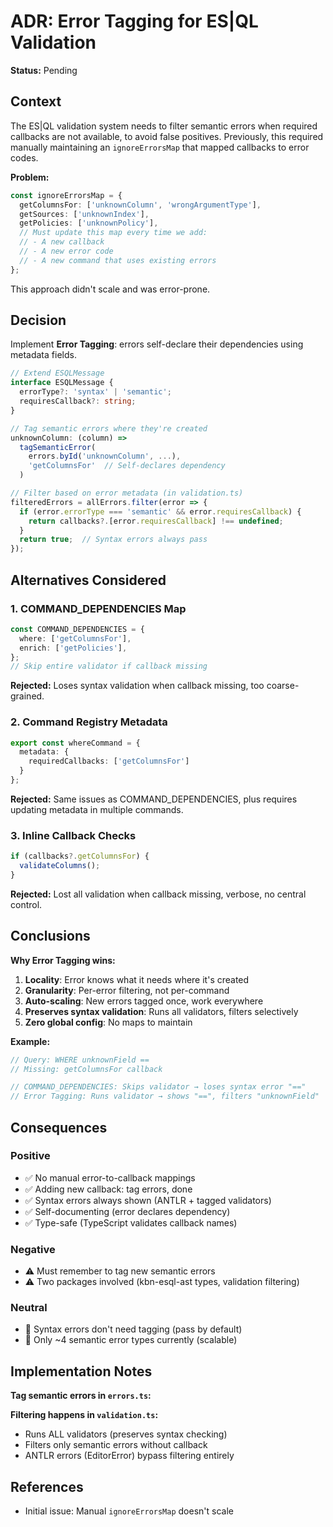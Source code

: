 # ADR: Error Tagging for ES|QL Validation

**Status:** Pending

## Context

The ES|QL validation system needs to filter semantic errors when required callbacks are not available, to avoid false positives. Previously, this required manually maintaining an `ignoreErrorsMap` that mapped callbacks to error codes.

**Problem:**

```typescript
const ignoreErrorsMap = {
  getColumnsFor: ['unknownColumn', 'wrongArgumentType'],
  getSources: ['unknownIndex'],
  getPolicies: ['unknownPolicy'],
  // Must update this map every time we add:
  // - A new callback
  // - A new error code
  // - A new command that uses existing errors
};
```

This approach didn't scale and was error-prone.

## Decision

Implement **Error Tagging**: errors self-declare their dependencies using metadata fields.

```typescript
// Extend ESQLMessage
interface ESQLMessage {
  errorType?: 'syntax' | 'semantic';
  requiresCallback?: string;
}

// Tag semantic errors where they're created
unknownColumn: (column) =>
  tagSemanticError(
    errors.byId('unknownColumn', ...),
    'getColumnsFor'  // Self-declares dependency
  )

// Filter based on error metadata (in validation.ts)
filteredErrors = allErrors.filter(error => {
  if (error.errorType === 'semantic' && error.requiresCallback) {
    return callbacks?.[error.requiresCallback] !== undefined;
  }
  return true;  // Syntax errors always pass
});
```

## Alternatives Considered

### 1. COMMAND_DEPENDENCIES Map

```typescript
const COMMAND_DEPENDENCIES = {
  where: ['getColumnsFor'],
  enrich: ['getPolicies'],
};
// Skip entire validator if callback missing
```

**Rejected:** Loses syntax validation when callback missing, too coarse-grained.

### 2. Command Registry Metadata

```typescript
export const whereCommand = {
  metadata: {
    requiredCallbacks: ['getColumnsFor']
  }
};
```

**Rejected:** Same issues as COMMAND_DEPENDENCIES, plus requires updating metadata in multiple commands.

### 3. Inline Callback Checks

```typescript
if (callbacks?.getColumnsFor) {
  validateColumns();
}
```

**Rejected:** Lost all validation when callback missing, verbose, no central control.

## Conclusions

**Why Error Tagging wins:**

1. **Locality**: Error knows what it needs where it's created
2. **Granularity**: Per-error filtering, not per-command
3. **Auto-scaling**: New errors tagged once, work everywhere
4. **Preserves syntax validation**: Runs all validators, filters selectively
5. **Zero global config**: No maps to maintain

**Example:**

```typescript
// Query: WHERE unknownField ==
// Missing: getColumnsFor callback

// COMMAND_DEPENDENCIES: Skips validator → loses syntax error "=="
// Error Tagging: Runs validator → shows "==", filters "unknownField"
```

## Consequences

### Positive

- ✅ No manual error-to-callback mappings
- ✅ Adding new callback: tag errors, done
- ✅ Syntax errors always shown (ANTLR + tagged validators)
- ✅ Self-documenting (error declares dependency)
- ✅ Type-safe (TypeScript validates callback names)

### Negative

- ⚠️ Must remember to tag new semantic errors
- ⚠️ Two packages involved (kbn-esql-ast types, validation filtering)

### Neutral

- 📝 Syntax errors don't need tagging (pass by default)
- 📝 Only ~4 semantic error types currently (scalable)

## Implementation Notes

**Tag semantic errors in `errors.ts`:**

**Filtering happens in `validation.ts`:**

- Runs ALL validators (preserves syntax checking)
- Filters only semantic errors without callback
- ANTLR errors (EditorError) bypass filtering entirely

## References

- Initial issue: Manual `ignoreErrorsMap` doesn't scale
